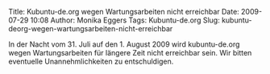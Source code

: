 Title: Kubuntu-de.org wegen Wartungsarbeiten nicht erreichbar
Date: 2009-07-29 10:08
Author: Monika Eggers
Tags: Kubuntu-de.org
Slug: kubuntu-deorg-wegen-wartungsarbeiten-nicht-erreichbar

In der Nacht vom 31. Juli auf den 1. August 2009 wird kubuntu-de.org
wegen Wartungsarbeiten für längere Zeit nicht erreichbar sein. Wir
bitten eventuelle Unannehmlichkeiten zu entschuldigen.



